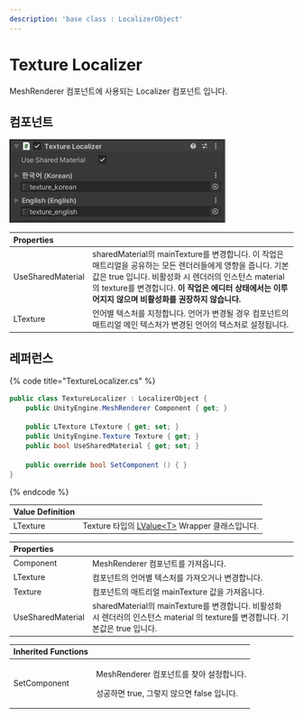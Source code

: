 ```yaml
---
description: 'base class : LocalizerObject'
---
```


# Texture Localizer

MeshRenderer 컴포넌트에 사용되는 Localizer 컴포넌트 입니다.

## 컴포넌트

![](../../.gitbook/assets/texture_localizer_inspector.png)

| Properties |  |
| :--- | :--- |
| UseSharedMaterial | sharedMaterial의 mainTexture를 변경합니다. 이 작업은 매트리얼을 공유하는 모든 렌더러들에게 영향을 줍니다. 기본값은 true 입니다. 비활성화 시 렌더러의 인스턴스 material 의 texture를 변경합니다. **이 작업은 에디터 상태에서는 이루어지지 않으며 비활성화를 권장하지 않습니다.** |
| LTexture | 언어별 텍스처를 지정합니다. 언어가 변경될 경우 컴포넌트의 매트리얼 메인 텍스처가 변경된 언어의 텍스처로 설정됩니다. |

## 레퍼런스

{% code title="TextureLocalizer.cs" %}
```csharp
public class TextureLocalizer : LocalizerObject {    
    public UnityEngine.MeshRenderer Component { get; }
    
    public LTexture LTexture { get; set; }
    public UnityEngine.Texture Texture { get; }
    public bool UseSharedMaterial { get; set; }
 
    public override bool SetComponent () { }
}
```
{% endcode %}

| Value Definition |  |
| :--- | :--- |
| LTexture | Texture 타입의 [LValue&lt;T&gt;](../../lvalue/lvalue-type.md) Wrapper 클래스입니다. |

| Properties |  |
| :--- | :--- |
| Component | MeshRenderer 컴포넌트를 가져옵니다. |
| LTexture | 컴포넌트의 언어별 텍스처를 가져오거나 변경합니다. |
| Texture | 컴포넌트의 매트리얼 mainTexture 값을 가져옵니다. |
| UseSharedMaterial | sharedMaterial의 mainTexture를 변경합니다. 비활성화 시 렌더러의 인스턴스 material 의 texture를 변경합니다. 기본값은 true 입니다. |

<table>
  <thead>
    <tr>
      <th style="text-align:left">Inherited Functions</th>
      <th style="text-align:left"></th>
    </tr>
  </thead>
  <tbody>
    <tr>
      <td style="text-align:left">SetComponent</td>
      <td style="text-align:left">
        <p>MeshRenderer &#xCEF4;&#xD3EC;&#xB10C;&#xD2B8;&#xB97C; &#xCC3E;&#xC544;
          &#xC124;&#xC815;&#xD569;&#xB2C8;&#xB2E4;.</p>
        <p>&#xC131;&#xACF5;&#xD558;&#xBA74; true, &#xADF8;&#xB807;&#xC9C0; &#xC54A;&#xC73C;&#xBA74;
          false &#xC785;&#xB2C8;&#xB2E4;.</p>
      </td>
    </tr>
  </tbody>
</table>

